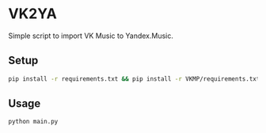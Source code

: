 # VK2YA
Simple script to import VK Music to Yandex.Music.

## Setup

```bash
pip install -r requirements.txt && pip install -r VKMP/requirements.txt
```

## Usage

```bash
python main.py
```

